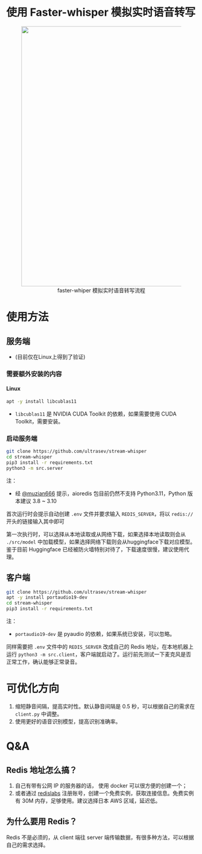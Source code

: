 
# 使用 Faster-whisper 模拟实时语音转写

<figure style="text-align: center; radius:10pt">
    <img src="docs/flow.gif" width=689pt radius=10pt>
    <figcaption style="text-align:center"> faster-whiper 模拟实时语音转写流程 </figcaption>
</figure>



# 使用方法
## 服务端 
- (目前仅在Linux上得到了验证)
### 需要额外安装的内容
#### Linux
```bash
apt -y install libcublas11
```
- `libcublas11` 是 NVIDIA CUDA Toolkit 的依赖，如果需要使用 CUDA Toolkit，需要安装。

### 启动服务端
```bash
git clone https://github.com/ultrasev/stream-whisper
cd stream-whisper
pip3 install -r requirements.txt
python3 -m src.server
```

注：

- 经 [@muzian666](https://github.com/muzian666) 提示，aioredis 包目前仍然不支持 Python3.11，Python 版本建议 3.8 ~ 3.10

首次运行时会提示自动创建 `.env` 文件并要求输入 `REDIS_SERVER`，将以 `redis://` 开头的链接输入其中即可

第一次执行时，可以选择从本地读取或从网络下载，如果选择本地读取则会从 `./src/model` 中加载模型，如果选择网络下载则会从huggingface下载对应模型。鉴于目前 Huggingface 已经被防火墙特别对待了，下载速度很慢，建议使用代理。


## 客户端
```bash
git clone https://github.com/ultrasev/stream-whisper
apt -y install portaudio19-dev
cd stream-whisper
pip3 install -r requirements.txt
```

注：
- `portaudio19-dev` 是 pyaudio 的依赖，如果系统已安装，可以忽略。

同样需要把 `.env` 文件中的 `REDIS_SERVER` 改成自己的 Redis 地址，在本地机器上运行 `python3 -m src.client`，客户端就启动了。运行前先测试一下麦克风是否正常工作，确认能够正常录音。 

# 可优化方向
1. 缩短静音间隔，提高实时性。默认静音间隔是 0.5 秒，可以根据自己的需求在 `client.py` 中调整。
2. 使用更好的语音识别模型，提高识别准确率。

# Q&A
## Redis 地址怎么搞？
1. 自己有带有公网 IP 的服务器的话， 使用 docker 可以很方便的创建一个；
2. 或者通过 [redislabs](https://app.redislabs.com/#/) 注册账号，创建一个免费实例，获取连接信息。免费实例有 30M 内存，足够使用。建议选择日本 AWS 区域，延迟低。

## 为什么要用 Redis？
Redis 不是必须的，从 client 端往 server 端传输数据，有很多种方法，可以根据自己的需求选择。


